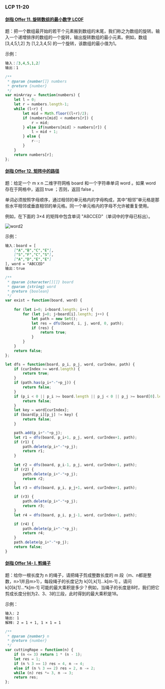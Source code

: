 ### **LCP 11-20**

#### [剑指 Offer 11. 旋转数组的最小数字  LCOF](https://leetcode-cn.com/problems/xuan-zhuan-shu-zu-de-zui-xiao-shu-zi-lcof/)

题：把一个数组最开始的若干个元素搬到数组的末尾，我们称之为数组的旋转。输入一个递增排序的数组的一个旋转，输出旋转数组的最小元素。例如，数组 [3,4,5,1,2] 为 [1,2,3,4,5] 的一个旋转，该数组的最小值为1。  

示例：

```markdown
输入：[3,4,5,1,2]
输出：1
```

```js
/**
 * @param {number[]} numbers
 * @return {number}
 */
var minArray = function(numbers) {
    let l = 0;
    let r = numbers.length-1;
    while (l<r) {
        let mid = Math.floor((l+r)/2);
        if (numbers[mid] < numbers[r]) {
            r = mid;
        } else if(numbers[mid] > numbers[r]) {
            l = mid + 1;
        } else {
            r--;
        }
    }
    return numbers[r];
};
```

#### [剑指 Offer 12. 矩阵中的路径](https://leetcode-cn.com/problems/ju-zhen-zhong-de-lu-jing-lcof/)

题：给定一个 m x n 二维字符网格 board 和一个字符串单词 word 。如果 word 存在于网格中，返回 true ；否则，返回 false 。

单词必须按照字母顺序，通过相邻的单元格内的字母构成，其中“相邻”单元格是那些水平相邻或垂直相邻的单元格。同一个单元格内的字母不允许被重复使用。

例如，在下面的 3×4 的矩阵中包含单词 "ABCCED"（单词中的字母已标出）。

![word2](https://github.com/xingwy/Algorithm/tree/master/images/word2.jpg)

示例：

```markdown
输入：board = [
	["A","B","C","E"],
	["S","F","C","S"],
	["A","D","E","E"]
], word = "ABCCED"
输出：true
```

```js
/**
 * @param {character[][]} board
 * @param {string} word
 * @return {boolean}
 */
var exist = function(board, word) {
    
    for (let i=0; i<board.length; i++) {
        for (let j=0; j<board[i].length; j++) {
            let path = new Set();
            let res = dfs(board, i, j, word, 0, path);
            if (res) {
                return true;
            }
        }
    }
    return false;
};

let dfs = function(board, p_i, p_j, word, curIndex, path) {
    if (curIndex >= word.length) {
        return true;
    }
    if (path.has(p_i+"-"+p_j)) {
        return false;
    }
    if (p_i < 0 || p_i >= board.length || p_j < 0 || p_j >= board[0].length) {
        return false;
    }
    let key = word[curIndex];
    if (board[p_i][p_j] != key) {
        return false;
    }

    path.add(p_i+"-"+p_j);
    let r1 = dfs(board, p_i+1, p_j, word, curIndex+1, path);
    if (r1) {
        path.delete(p_i+"-"+p_j);
        return r1;
    }
    
    let r2 = dfs(board, p_i-1, p_j, word, curIndex+1, path);
    if (r2) {
        path.delete(p_i+"-"+p_j);
        return r2;
    }
    let r3 = dfs(board, p_i, p_j+1, word, curIndex+1, path);

    if (r3) {
        path.delete(p_i+"-"+p_j);
        return r3;
    }
    let r4 = dfs(board, p_i, p_j-1, word, curIndex+1, path);

    if (r4) {
        path.delete(p_i+"-"+p_j);
        return r4;
    }
    path.delete(p_i+"-"+p_j);
    return false;
}
```

#### [剑指 Offer 14- I. 剪绳子](https://leetcode-cn.com/problems/jian-sheng-zi-lcof/)

题：给你一根长度为 n 的绳子，请把绳子剪成整数长度的 m 段（m、n都是整数，n>1并且m>1），每段绳子的长度记为 k[0],k[1]...k[m-1] 。请问 k[0]*k[1]*...*k[m-1] 可能的最大乘积是多少？例如，当绳子的长度是8时，我们把它剪成长度分别为2、3、3的三段，此时得到的最大乘积是18。

示例：

```markdown
输入: 2
输出: 1
解释: 2 = 1 + 1, 1 × 1 = 1
```

```js
/**
 * @param {number} n
 * @return {number}
 */
var cuttingRope = function(n) {
    if (n <= 3) return 1 * (n - 1);
    let res = 1;
    if (n % 3 == 1) res = 4, n -= 4;
    else if (n % 3 == 2) res = 2, n -= 2;
    while (n) res *= 3, n -= 3;
    return res;
};
```

